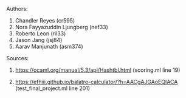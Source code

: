 Authors:

1. Chandler Reyes (cr595)
2. Nora Fayyazuddin Ljungberg (nef33)
3. Roberto Leon (ril33)
4. Jason Jang (jsj84)
5. Aarav Manjunath (asm374)


Sources:

1. https://ocaml.org/manual/5.3/api/Hashtbl.html
(scoring.ml line 19)

2. https://efhiii.github.io/balatro-calculator/?h=AACgAJGAoEQIACA
(test_final_project.ml line 201)